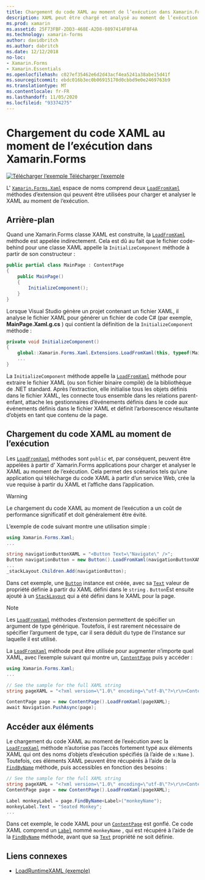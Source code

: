 ```yaml
---
title: Chargement du code XAML au moment de l’exécution dans Xamarin.Forms
description: XAML peut être chargé et analysé au moment de l’exécution avec les méthodes d’extension LoadFromXaml.
ms.prod: xamarin
ms.assetid: 25F73FBF-2DD3-468E-A2D8-0897414F0F4A
ms.technology: xamarin-forms
author: davidbritch
ms.author: dabritch
ms.date: 12/12/2018
no-loc:
- Xamarin.Forms
- Xamarin.Essentials
ms.openlocfilehash: c027ef35462e6d2d43acf4ea5241a38abe15d41f
ms.sourcegitcommit: ebdc016b3ec0b06915170d0cbbd9e0e2469763b9
ms.translationtype: MT
ms.contentlocale: fr-FR
ms.lasthandoff: 11/05/2020
ms.locfileid: "93374275"
---
```

# <a name="loading-xaml-at-runtime-in-no-locxamarinforms"></a>Chargement du code XAML au moment de l’exécution dans Xamarin.Forms

[![Télécharger l’exemple](~/media/shared/download.png) Télécharger l’exemple](/samples/xamarin/xamarin-forms-samples/xaml-loadruntimexaml)

L' [`Xamarin.Forms.Xaml`](xref:Xamarin.Forms.Xaml) espace de noms comprend deux [`LoadFromXaml`](xref:Xamarin.Forms.Xaml.Extensions.LoadFromXaml*) méthodes d’extension qui peuvent être utilisées pour charger et analyser le XAML au moment de l’exécution.

## <a name="background"></a>Arrière-plan

Quand une Xamarin.Forms classe XAML est construite, la [`LoadFromXaml`](xref:Xamarin.Forms.Xaml.Extensions.LoadFromXaml*) méthode est appelée indirectement. Cela est dû au fait que le fichier code-behind pour une classe XAML appelle la `InitializeComponent` méthode à partir de son constructeur :

```csharp
public partial class MainPage : ContentPage
{
    public MainPage()
    {
        InitializeComponent();
    }
}
```

Lorsque Visual Studio génère un projet contenant un fichier XAML, il analyse le fichier XAML pour générer un fichier de code C# (par exemple, **MainPage.Xaml.g.cs** ) qui contient la définition de la `InitializeComponent` méthode :

```csharp
private void InitializeComponent()
{
    global::Xamarin.Forms.Xaml.Extensions.LoadFromXaml(this, typeof(MainPage));
    ...
}
```

La `InitializeComponent` méthode appelle la [`LoadFromXaml`](xref:Xamarin.Forms.Xaml.Extensions.LoadFromXaml*) méthode pour extraire le fichier XAML (ou son fichier binaire compilé) de la bibliothèque de .NET standard. Après l’extraction, elle initialise tous les objets définis dans le fichier XAML, les connecte tous ensemble dans les relations parent-enfant, attache les gestionnaires d’événements définis dans le code aux événements définis dans le fichier XAML et définit l’arborescence résultante d’objets en tant que contenu de la page.

## <a name="loading-xaml-at-runtime"></a>Chargement du code XAML au moment de l’exécution

Les [`LoadFromXaml`](xref:Xamarin.Forms.Xaml.Extensions.LoadFromXaml*) méthodes sont `public` et, par conséquent, peuvent être appelées à partir d' Xamarin.Forms applications pour charger et analyser le XAML au moment de l’exécution. Cela permet des scénarios tels qu’une application qui télécharge du code XAML à partir d’un service Web, crée la vue requise à partir du XAML et l’affiche dans l’application.

> [!WARNING]
> Le chargement du code XAML au moment de l’exécution a un coût de performance significatif et doit généralement être évité.

L’exemple de code suivant montre une utilisation simple :

```csharp
using Xamarin.Forms.Xaml;
...

string navigationButtonXAML = "<Button Text=\"Navigate\" />";
Button navigationButton = new Button().LoadFromXaml(navigationButtonXAML);
...
_stackLayout.Children.Add(navigationButton);
```

Dans cet exemple, une [`Button`](xref:Xamarin.Forms.Button) instance est créée, avec sa [`Text`](xref:Xamarin.Forms.Button.Text) valeur de propriété définie à partir du XAML défini dans le `string` . `Button`Est ensuite ajouté à un [`StackLayout`](xref:Xamarin.Forms.StackLayout) qui a été défini dans le XAML pour la page.

> [!NOTE]
> Les [`LoadFromXaml`](xref:Xamarin.Forms.Xaml.Extensions.LoadFromXaml*) méthodes d’extension permettent de spécifier un argument de type générique. Toutefois, il est rarement nécessaire de spécifier l’argument de type, car il sera déduit du type de l’instance sur laquelle il est utilisé.

La [`LoadFromXaml`](xref:Xamarin.Forms.Xaml.Extensions.LoadFromXaml*) méthode peut être utilisée pour augmenter n’importe quel XAML, avec l’exemple suivant qui montre un, [`ContentPage`](xref:Xamarin.Forms.ContentPage) puis y accéder :

```csharp
using Xamarin.Forms.Xaml;
...

// See the sample for the full XAML string
string pageXAML = "<?xml version=\"1.0\" encoding=\"utf-8\"?>\r\n<ContentPage xmlns=\"http://xamarin.com/schemas/2014/forms\"\nxmlns:x=\"http://schemas.microsoft.com/winfx/2009/xaml\"\nx:Class=\"LoadRuntimeXAML.CatalogItemsPage\"\nTitle=\"Catalog Items\">\n</ContentPage>";

ContentPage page = new ContentPage().LoadFromXaml(pageXAML);
await Navigation.PushAsync(page);
```

## <a name="accessing-elements"></a>Accéder aux éléments

Le chargement du code XAML au moment de l’exécution avec la [`LoadFromXaml`](xref:Xamarin.Forms.Xaml.Extensions.LoadFromXaml*) méthode n’autorise pas l’accès fortement typé aux éléments XAML qui ont des noms d’objets d’exécution spécifiés (à l’aide de `x:Name` ). Toutefois, ces éléments XAML peuvent être récupérés à l’aide de la [`FindByName`](xref:Xamarin.Forms.NameScopeExtensions.FindByName*) méthode, puis accessibles en fonction des besoins :

```csharp
// See the sample for the full XAML string
string pageXAML = "<?xml version=\"1.0\" encoding=\"utf-8\"?>\r\n<ContentPage xmlns=\"http://xamarin.com/schemas/2014/forms\"\nxmlns:x=\"http://schemas.microsoft.com/winfx/2009/xaml\"\nx:Class=\"LoadRuntimeXAML.CatalogItemsPage\"\nTitle=\"Catalog Items\">\n<StackLayout>\n<Label x:Name=\"monkeyName\"\n />\n</StackLayout>\n</ContentPage>";
ContentPage page = new ContentPage().LoadFromXaml(pageXAML);

Label monkeyLabel = page.FindByName<Label>("monkeyName");
monkeyLabel.Text = "Seated Monkey";
...
```

Dans cet exemple, le code XAML pour un [`ContentPage`](xref:Xamarin.Forms.ContentPage) est gonflé. Ce code XAML comprend un [`Label`](xref:Xamarin.Forms.Label) nommé `monkeyName` , qui est récupéré à l’aide de la [`FindByName`](xref:Xamarin.Forms.NameScopeExtensions.FindByName*) méthode, avant que sa [`Text`](xref:Xamarin.Forms.Label.Text) propriété ne soit définie.

## <a name="related-links"></a>Liens connexes

- [LoadRuntimeXAML (exemple)](/samples/xamarin/xamarin-forms-samples/xaml-loadruntimexaml)